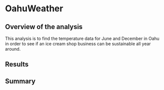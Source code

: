 # OahuWeather
## Overview of the analysis
This analysis is to find the temperature data for June and December in Oahu in order to see if an ice cream shop business can be sustainable all year around.
## Results 

## Summary
